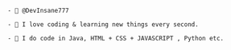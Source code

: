 `- 🔮 @DevInsane777`

`- 🌙 I love coding & learning new things every second.`

`- 🍹 I do code in Java, HTML + CSS + JAVASCRIPT , Python etc.`



<!---
RayPixel-Dev/RayPixel-v is a ✨ special ✨ repository because its `README.md` (this file) appears on your GitHub profile.
You can click the Preview link to take a look at your changes.
--->
